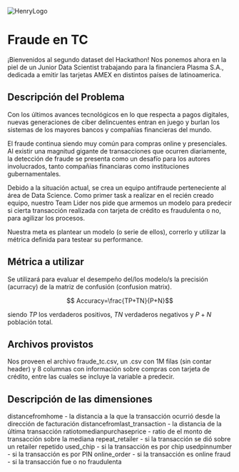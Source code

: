 ![HenryLogo](https://d31uz8lwfmyn8g.cloudfront.net/Assets/logo-henry-white-lg.png)

# Fraude en TC

¡Bienvenidos al segundo dataset del Hackathon! Nos ponemos ahora en la piel de un Junior Data Scientist trabajando para la financiera Plasma S.A., dedicada a emitir las tarjetas AMEX en distintos países de latinoamerica. 

## Descripción del Problema

Con los últimos avances tecnológicos en lo que respecta a pagos digitales, nuevas generaciones de ciber delincuentes entran en juego y burlan los sistemas de los mayores bancos y compañías financieras del mundo.

El fraude continua siendo muy común para compras online y presenciales. Al existir una magnitud gigante de transacciones que ocurren diariamente, la detección de fraude se presenta como un desafío para los autores involucrados, tanto compañías financiaras como instituciones gubernamentales.

Debido a la situación actual, se crea un equipo antifraude perteneciente al área de Data Science. Como primer task a realizar en el recién creado equipo, nuestro Team Lider nos pide que armemos un modelo para predecir si cierta transacción realizada con tarjeta de crédito es fraudulenta o no, para agilizar los procesos.

Nuestra meta es plantear un modelo (o serie de ellos), correrlo y utilizar la métrica definida para testear su performance.

## Métrica a utilizar

Se utilizará para evaluar el desempeño del/los modelo/s la precisión (acurracy) de la matriz de confusión (confusion matrix).

$$ Accuracy=\frac{TP+TN}{P+N}$$

siendo $TP$ los verdaderos positivos, $TN$ verdaderos negativos y $P+N$ población total.


## Archivos provistos

Nos proveen el archivo fraude_tc.csv, un  .csv con 1M filas (sin contar header) y 8 columnas con información sobre compras con tarjeta de crédito, entre las cuales se incluye la variable a predecir.

## Descripción de las dimensiones

distancefromhome - la distancia a la que la transacción ocurrió desde la dirección de facturación
distancefromlast_transaction - la distancia de la última transacción
ratiotomedianpurchaseprice - ratio de el monto de transacción sobre la mediana 
repeat_retailer - si la transacción se dió sobre un retailer repetido
used_chip - si la transacción es por chip
usedpinnumber - si la transacción es por PIN
online_order - si la transacción es online
fraud - si la transacción fue o no fraudulenta



